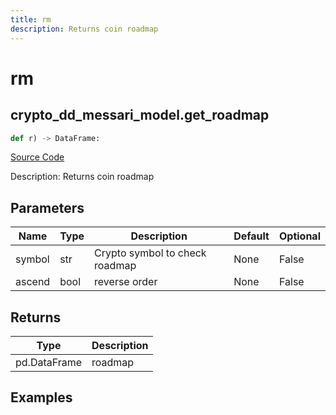 ```yaml
---
title: rm
description: Returns coin roadmap
---
```

# rm

## crypto_dd_messari_model.get_roadmap

```python
def r) -> DataFrame:
```
[Source Code](https://github.com/OpenBB-finance/OpenBBTerminal/tree/main/openbb_terminal/decorators.py#L224)

Description: Returns coin roadmap

## Parameters

| Name | Type | Description | Default | Optional |
| ---- | ---- | ----------- | ------- | -------- |
| symbol | str | Crypto symbol to check roadmap | None | False |
| ascend | bool | reverse order | None | False |

## Returns

| Type | Description |
| ---- | ----------- |
| pd.DataFrame | roadmap |

## Examples

